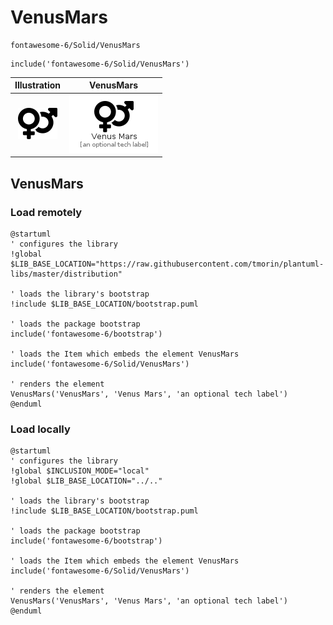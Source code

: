 # VenusMars


```text
fontawesome-6/Solid/VenusMars
```

```text
include('fontawesome-6/Solid/VenusMars')
```



| Illustration | VenusMars |
| :---: | :---: |
| ![illustration for Illustration](../../fontawesome-6/Solid/VenusMars.png) | ![illustration for VenusMars](../../fontawesome-6/Solid/VenusMars.Local.png) |




## VenusMars

### Load remotely
```plantuml
@startuml
' configures the library
!global $LIB_BASE_LOCATION="https://raw.githubusercontent.com/tmorin/plantuml-libs/master/distribution"

' loads the library's bootstrap
!include $LIB_BASE_LOCATION/bootstrap.puml

' loads the package bootstrap
include('fontawesome-6/bootstrap')

' loads the Item which embeds the element VenusMars
include('fontawesome-6/Solid/VenusMars')

' renders the element
VenusMars('VenusMars', 'Venus Mars', 'an optional tech label')
@enduml
```

### Load locally
```plantuml
@startuml
' configures the library
!global $INCLUSION_MODE="local"
!global $LIB_BASE_LOCATION="../.."

' loads the library's bootstrap
!include $LIB_BASE_LOCATION/bootstrap.puml

' loads the package bootstrap
include('fontawesome-6/bootstrap')

' loads the Item which embeds the element VenusMars
include('fontawesome-6/Solid/VenusMars')

' renders the element
VenusMars('VenusMars', 'Venus Mars', 'an optional tech label')
@enduml
```

